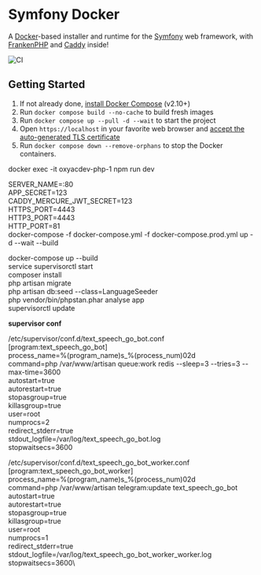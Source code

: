 # Symfony Docker

A [Docker](https://www.docker.com/)-based installer and runtime for the [Symfony](https://symfony.com) web framework,
with [FrankenPHP](https://frankenphp.dev) and [Caddy](https://caddyserver.com/) inside!

![CI](https://github.com/dunglas/symfony-docker/workflows/CI/badge.svg)

## Getting Started

1. If not already done, [install Docker Compose](https://docs.docker.com/compose/install/) (v2.10+)
2. Run `docker compose build --no-cache` to build fresh images
3. Run `docker compose up --pull -d --wait` to start the project
4. Open `https://localhost` in your favorite web browser and [accept the auto-generated TLS certificate](https://stackoverflow.com/a/15076602/1352334)
5. Run `docker compose down --remove-orphans` to stop the Docker containers.

docker exec -it oxyacdev-php-1 npm run dev

SERVER_NAME=:80 \
APP_SECRET=123 \
CADDY_MERCURE_JWT_SECRET=123 \
HTTPS_PORT=4443 \
HTTP3_PORT=4443 \
HTTP_PORT=81 \
docker-compose -f docker-compose.yml -f docker-compose.prod.yml up -d --wait --build



docker-compose up --build\
service supervisorctl start\
composer install\
php artisan migrate\
php artisan db:seed --class=LanguageSeeder\
php vendor/bin/phpstan.phar analyse app\
supervisorctl update

**supervisor conf**

/etc/supervisor/conf.d/text_speech_go_bot.conf\
[program:text_speech_go_bot]\
process_name=%(program_name)s_%(process_num)02d\
command=php /var/www/artisan queue:work redis --sleep=3 --tries=3 --max-time=3600\
autostart=true\
autorestart=true\
stopasgroup=true\
killasgroup=true\
user=root\
numprocs=2\
redirect_stderr=true\
stdout_logfile=/var/log/text_speech_go_bot.log\
stopwaitsecs=3600


/etc/supervisor/conf.d/text_speech_go_bot_worker.conf\
[program:text_speech_go_bot_worker]\
process_name=%(program_name)s_%(process_num)02d\
command=php /var/www/artisan telegram:update text_speech_go_bot\
autostart=true\
autorestart=true\
stopasgroup=true\
killasgroup=true\
user=root\
numprocs=1\
redirect_stderr=true\
stdout_logfile=/var/log/text_speech_go_bot_worker_worker.log\
stopwaitsecs=3600\
